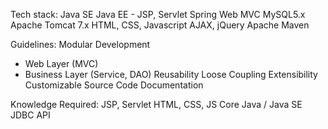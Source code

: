 Tech stack:
Java SE
Java EE - JSP, Servlet
Spring Web MVC
MySQL5.x
Apache Tomcat 7.x
HTML, CSS, Javascript
AJAX, jQuery
Apache Maven

Guidelines:
Modular Development
  - Web Layer (MVC)
  - Business Layer (Service, DAO)
Reusability 
Loose Coupling
Extensibility
Customizable
Source Code Documentation

Knowledge Required:
JSP, Servlet
HTML, CSS, JS
Core Java / Java SE
JDBC API
